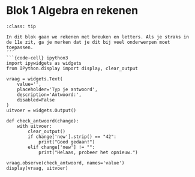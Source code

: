 # Blok 1 Algebra en rekenen

```{admonition} Leerdoel
:class: tip

In dit blok gaan we rekenen met breuken en letters. Als je straks in de 11e zit, ga je merken dat je dit bij veel onderwerpen moet toepassen.
´´´
```{code-cell} ipython3
import ipywidgets as widgets
from IPython.display import display, clear_output

vraag = widgets.Text(
    value='',
    placeholder='Typ je antwoord',
    description='Antwoord:',
    disabled=False
)
uitvoer = widgets.Output()

def check_antwoord(change):
    with uitvoer:
        clear_output()
        if change['new'].strip() == "42":
            print("Goed gedaan!")
        elif change['new'] != "":
            print("Helaas, probeer het opnieuw.")

vraag.observe(check_antwoord, names='value')
display(vraag, uitvoer)

